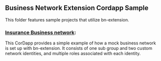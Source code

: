 ## Business Network Extension Cordapp Sample

This folder features sample projects that utilize bn-extension.

### [Insurance Business network](./insurancebusinessnetwork):
This CorDapp provides a simple example of how a mock business network is set up with bn-extension. It consists of one sub group and two custom network identities, and multiple roles associated with each identity.
